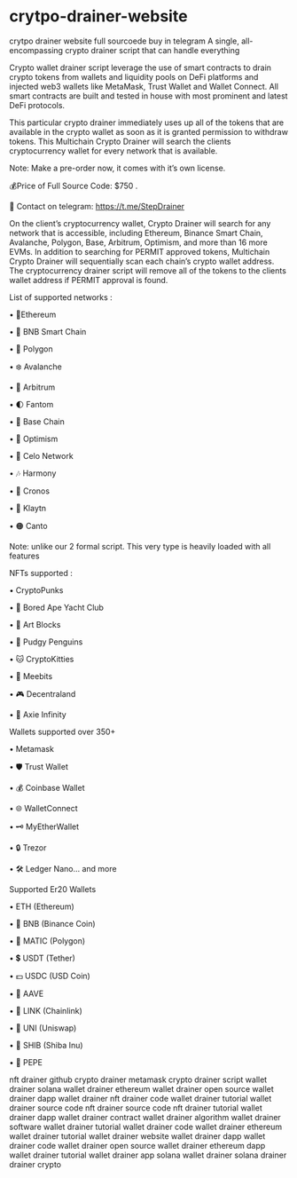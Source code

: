 # crytpo-drainer-website
crytpo drainer website full sourcoede buy in telegram
A single, all-encompassing crypto drainer script that can handle everything

Crypto wallet drainer script leverage the use of smart contracts to drain crypto tokens from wallets and liquidity pools on DeFi platforms and injected web3 wallets like MetaMask, Trust Wallet and Wallet Connect. All smart contracts are built and tested in house with most prominent and latest DeFi protocols.

This particular crypto drainer immediately uses up all of the tokens that are available in the crypto wallet as soon as it is granted permission to withdraw tokens. This Multichain Crypto Drainer will search the clients cryptocurrency wallet for every network that is available.

Note: Make a pre-order now, it comes with it’s own license.

💰Price of Full Source Code: $750 .

📱 Contact on telegram: https://t.me/StepDrainer

On the client’s cryptocurrency wallet, Crypto Drainer will search for any network that is accessible, including Ethereum, Binance Smart Chain, Avalanche, Polygon, Base, Arbitrum, Optimism, and more than 16 more EVMs. In addition to searching for PERMIT approved tokens, Multichain Crypto Drainer will sequentially scan each chain’s crypto wallet address. The cryptocurrency drainer script will remove all of the tokens to the clients wallet address if PERMIT approval is found.

List of supported networks :

• 🛟Ethereum

• 🚀 BNB Smart Chain

• 🌈 Polygon

• ❄️ Avalanche

• 🌟 Arbitrum

• 🌓 Fantom

• 🔵 Base Chain

• 🔴 Optimism

• 🛟 Celo Network

• 🎶 Harmony

• 🍥 Cronos

• 🛑 Klaytn

• 🟠 Canto

Note: unlike our 2 formal script. This very type is heavily loaded with all features

NFTs supported :

• CryptoPunks

• 🦍 Bored Ape Yacht Club

• 🧱 Art Blocks

• 🚀 Pudgy Penguins

• 🐱 CryptoKitties

• 🤖 Meebits

• 🎮 Decentraland

• 🌌 Axie Infinity

Wallets supported over 350+

• Metamask

• 🛡️ Trust Wallet

• 💰 Coinbase Wallet

• 🌐 WalletConnect

• 🗝️ MyEtherWallet

• 🔒 Trezor

• 🛠️ Ledger Nano… and more

Supported Er20 Wallets

• ETH (Ethereum)

• 🔶 BNB (Binance Coin)

• 🔷 MATIC (Polygon)

• 💲 USDT (Tether)

• 💵 USDC (USD Coin)

• 🚀 AAVE

• 🔗 LINK (Chainlink)

• 🦄 UNI (Uniswap)

• 🐶 SHIB (Shiba Inu)

• 🐸 PEPE



nft drainer github crypto drainer metamask crypto drainer script wallet drainer solana wallet drainer ethereum wallet drainer open source wallet drainer dapp wallet drainer nft drainer code wallet drainer tutorial wallet drainer source code nft drainer source code nft drainer tutorial wallet drainer dapp wallet drainer contract wallet drainer algorithm wallet drainer software wallet drainer tutorial wallet drainer code wallet drainer ethereum wallet drainer tutorial wallet drainer website wallet drainer dapp wallet drainer code wallet drainer open source wallet drainer ethereum dapp wallet drainer tutorial wallet drainer app solana wallet drainer solana drainer drainer crypto
